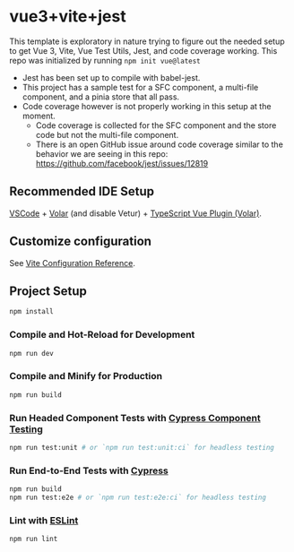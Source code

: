 # vue3+vite+jest

This template is exploratory in nature trying to figure out the needed setup to get Vue 3, Vite, Vue Test Utils, Jest, and code coverage working.
This repo was initialized by running `npm init vue@latest`

* Jest has been set up to compile with babel-jest.
* This project has a sample test for a SFC component, a multi-file component, and a pinia store that all pass.
* Code coverage however is not properly working in this setup at the moment.
  * Code coverage is collected for the SFC component and the store code but not the multi-file component.
  * There is an open GitHub issue around code coverage similar to the behavior we are seeing in this repo: https://github.com/facebook/jest/issues/12819

## Recommended IDE Setup

[VSCode](https://code.visualstudio.com/) + [Volar](https://marketplace.visualstudio.com/items?itemName=Vue.volar) (and disable Vetur) + [TypeScript Vue Plugin (Volar)](https://marketplace.visualstudio.com/items?itemName=Vue.vscode-typescript-vue-plugin).

## Customize configuration

See [Vite Configuration Reference](https://vitejs.dev/config/).

## Project Setup

```sh
npm install
```

### Compile and Hot-Reload for Development

```sh
npm run dev
```

### Compile and Minify for Production

```sh
npm run build
```

### Run Headed Component Tests with [Cypress Component Testing](https://on.cypress.io/component)

```sh
npm run test:unit # or `npm run test:unit:ci` for headless testing
```

### Run End-to-End Tests with [Cypress](https://www.cypress.io/)

```sh
npm run build
npm run test:e2e # or `npm run test:e2e:ci` for headless testing
```

### Lint with [ESLint](https://eslint.org/)

```sh
npm run lint
```
